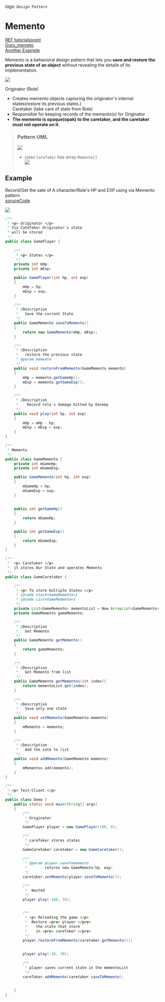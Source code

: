###### tags: `Design Pattern`
# Memento  
[REF tutorialspoint](https://www.tutorialspoint.com/design_pattern/memento_pattern.htm)  
[Guro_memeto](https://refactoring.guru/design-patterns/memento)  
[Another Example](https://github.com/iluwatar/java-design-patterns/tree/master/memento/src/main/java/com/iluwatar/memento)  

Memento is a behavioral design pattern that lets you **save and restore the previous state of an object** without revealing the details of its implementation.

![](https://i.imgur.com/RnlS0sH.png)  


Originator (Role)  
- Creates memento objects capturing the originator's internal states(restore its previous states.)  
Caretaker (take care of state from Role)
- Responsible for keeping records of the memento(s) for Originator  
- **The memento is opaque(opak) to the caretaker, and the caretaker must not operate on it.**  

> ### Pattern UML    
> ![](https://i.imgur.com/f9V8vYW.png)    
> - class `CareTaker` has array `Memento[]`    
> ![](https://i.imgur.com/pFQSIql.png)    

## Example  
Record/Get the sate of A character/Role's HP and EXP using via Memento pattern  
[soruceCode](http://corrupt003-design-pattern.blogspot.com/2017/02/memento-pattern.html)    

![](https://i.imgur.com/rm5qCcZ.png)  


```java
/**
 * <p> Originator </p>
 * Via CateTaker Originator's state
 * will be stored
 */
public class GamePlayer {
   
    /**
     * <p> States </p>
     */
    private int mHp;
    private int mExp;

    public GamePlayer(int hp, int exp)
    {
        mHp = hp;
        mExp = exp;
    }

    /**
     * @Description
     *   Save the current State
     */
    public GameMemento saveToMemento()
    {
        return new GameMemento(mHp, mExp);
    }

    /**
     * @Description
     *   restore the previous state
     * @param memento 
     */
    public void restoreFromMemento(GameMemento memento)
    {
        mHp = memento.getGameHp();
        mExp = memento.getGameExp();
    }

    /**
     * @Description
     *    Record role's damage hitted by Eenemy 
     */
    public void play(int hp, int exp)
    {
        mHp = mHp - hp;
        mExp = mExp + exp;
    }
}

/**
 * Memento
 */
public class GameMemento {
    private int mGameHp;
    private int mGameExp;

    public GameMemento(int hp, int exp)
    {
        mGameHp = hp;
        mGameExp = exp;
    }
    
    
    public int getGameHp()
    {
        return mGameHp;
    }

    public int getGameExp()
    {
        return mGameExp;
    }
}

/**
 *  <p> Caretaker </p>  
 *  it stores Our State and operates Memento
 */
public class GameCaretaker {

    /** 
     * <p> To store multiple States </p>
     * {@code stack<GameMemento>}
     * {@code List<GameMemento>} 
     */
    private List<GameMemento> mementoList = New ArrayList<GameMemento>();
    private GameMemento gameMemento;

    /**
     * @Description
     *   Get Memento
     */
    public GameMemento getMemento()
    {
        return gameMemento;
    }
    
    /**
     * @Description
     *   Get Memento from list
     */
    public GameMemento getMementos(int index){
        return mementoList.get(index);
    }
    
    /**
     * @Description
     *   Save only one state
     */
    public void setMemento(GameMemento memento)
    {
        mMemento = memento;
    }
    
    /**
     * @Description
     *   Add the sate to list
     */
    public void addMemento(GameMemento memento)
    {
        mMementos.add(memento);
    }
}

/**
 * <p> Test/Client </p>
 */
public class Demo {
    public static void main(String[] args)
    {
        /**
         * Originator
         */
        GamePlayer player = new GamePlayer(100, 0);

        /**
         * careTaker stores states
         */
        GameCaretaker caretaker = new GameCaretaker();
        
        /**
         * @param player.saveTomemento 
         *        returns new GameMemnto(hp, exp)
         */
        caretaker.setMemento(player.seveToMemento());

        /**
         *  Wasted
         */
        player.play(-100, 10);
        

        /**
         * <p> Reloading the game </p>
         *  Restore <pre> player </pre> 
         *    the state that store 
         *    in <pre> careTaker </pre>
         */
        player.restoreFromMemento(caretaker.getMemento());
        
        
        player.play(-10, 30);
        
        /**
         * player saves current state in the mementoList
         */
        careTaker.addMemento(caretaker.saveToMemento);
        
        
    }
}
```

